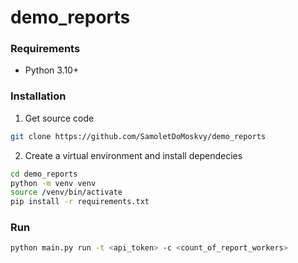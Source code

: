 # demo_reports

### Requirements
* Python 3.10+


### Installation

1. Get source code
```bash
git clone https://github.com/SamoletDoMoskvy/demo_reports
```

2. Create a virtual environment and install dependecies
```bash
cd demo_reports
python -m venv venv
source /venv/bin/activate
pip install -r requirements.txt
```

### Run
```bash
python main.py run -t <api_token> -c <count_of_report_workers>
```
